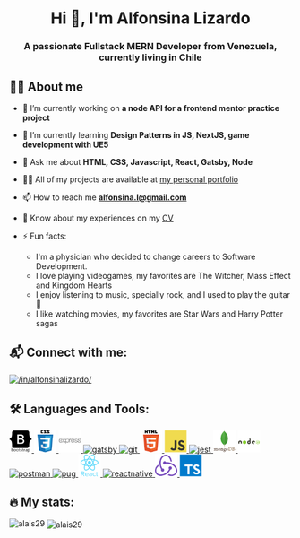 <h1 align="center">Hi 👋, I'm Alfonsina Lizardo</h1>
<h3 align="center">A passionate Fullstack MERN Developer from Venezuela, currently living in Chile</h3>

<h2 align="left">👩‍💻 About me</h2>

- 🔭 I’m currently working on **a node API for a frontend mentor practice project**

- 🌱 I’m currently learning **Design Patterns in JS, NextJS, game development with UE5**

- 💬 Ask me about **HTML, CSS, Javascript, React, Gatsby, Node**

- 👨‍💻 All of my projects are available at [my personal portfolio](https://alfonsinalizardo.netlify.app/)

- 📫 How to reach me **alfonsina.l@gmail.com**

- 📄 Know about my experiences on my [CV](https://drive.google.com/file/d/1pFEq0iGux0PD96aVIFfeH_fR-o1ydevb/view)

- ⚡ Fun facts:
  - I'm a physician who decided to change careers to Software Development.
  - I love playing videogames, my favorites are The Witcher, Mass Effect and Kingdom Hearts
  - I enjoy listening to music, specially rock, and I used to play the guitar 🎸
  - I like watching movies, my favorites are Star Wars and Harry Potter sagas

<h2 align="left">📬 Connect with me:</h2>
<p align="left">
<a href="https://linkedin.com/in//in/alfonsinalizardo/" target="blank"><img align="center" src="https://raw.githubusercontent.com/rahuldkjain/github-profile-readme-generator/master/src/images/icons/Social/linked-in-alt.svg" alt="/in/alfonsinalizardo/" height="30" width="40" /></a>
</p>

<h2 align="left">🛠️ Languages and Tools:</h2>
<p align="left"> <a href="https://getbootstrap.com" target="_blank" rel="noreferrer"> <img src="https://raw.githubusercontent.com/devicons/devicon/master/icons/bootstrap/bootstrap-plain-wordmark.svg" alt="bootstrap" width="40" height="40"/> </a> <a href="https://www.w3schools.com/css/" target="_blank" rel="noreferrer"> <img src="https://raw.githubusercontent.com/devicons/devicon/master/icons/css3/css3-original-wordmark.svg" alt="css3" width="40" height="40"/> </a> <a href="https://expressjs.com" target="_blank" rel="noreferrer"> <img src="https://raw.githubusercontent.com/devicons/devicon/master/icons/express/express-original-wordmark.svg" alt="express" width="40" height="40"/> </a> <a href="https://www.gatsbyjs.com/" target="_blank" rel="noreferrer"> <img src="https://www.vectorlogo.zone/logos/gatsbyjs/gatsbyjs-icon.svg" alt="gatsby" width="40" height="40"/> </a> <a href="https://git-scm.com/" target="_blank" rel="noreferrer"> <img src="https://www.vectorlogo.zone/logos/git-scm/git-scm-icon.svg" alt="git" width="40" height="40"/> </a> <a href="https://www.w3.org/html/" target="_blank" rel="noreferrer"> <img src="https://raw.githubusercontent.com/devicons/devicon/master/icons/html5/html5-original-wordmark.svg" alt="html5" width="40" height="40"/> </a> <a href="https://developer.mozilla.org/en-US/docs/Web/JavaScript" target="_blank" rel="noreferrer"> <img src="https://raw.githubusercontent.com/devicons/devicon/master/icons/javascript/javascript-original.svg" alt="javascript" width="40" height="40"/> </a> <a href="https://jestjs.io" target="_blank" rel="noreferrer"> <img src="https://www.vectorlogo.zone/logos/jestjsio/jestjsio-icon.svg" alt="jest" width="40" height="40"/> </a> <a href="https://www.mongodb.com/" target="_blank" rel="noreferrer"> <img src="https://raw.githubusercontent.com/devicons/devicon/master/icons/mongodb/mongodb-original-wordmark.svg" alt="mongodb" width="40" height="40"/> </a> <a href="https://nodejs.org" target="_blank" rel="noreferrer"> <img src="https://raw.githubusercontent.com/devicons/devicon/master/icons/nodejs/nodejs-original-wordmark.svg" alt="nodejs" width="40" height="40"/> </a> <a href="https://postman.com" target="_blank" rel="noreferrer"> <img src="https://www.vectorlogo.zone/logos/getpostman/getpostman-icon.svg" alt="postman" width="40" height="40"/> </a> <a href="https://pugjs.org" target="_blank" rel="noreferrer"> <img src="https://cdn.worldvectorlogo.com/logos/pug.svg" alt="pug" width="40" height="40"/> </a> <a href="https://reactjs.org/" target="_blank" rel="noreferrer"> <img src="https://raw.githubusercontent.com/devicons/devicon/master/icons/react/react-original-wordmark.svg" alt="react" width="40" height="40"/> </a> <a href="https://reactnative.dev/" target="_blank" rel="noreferrer"> <img src="https://reactnative.dev/img/header_logo.svg" alt="reactnative" width="40" height="40"/> </a> <a href="https://redux.js.org" target="_blank" rel="noreferrer"> <img src="https://raw.githubusercontent.com/devicons/devicon/master/icons/redux/redux-original.svg" alt="redux" width="40" height="40"/> </a> <a href="https://www.typescriptlang.org/" target="_blank" rel="noreferrer"> <img src="https://raw.githubusercontent.com/devicons/devicon/master/icons/typescript/typescript-original.svg" alt="typescript" width="40" height="40"/> </a> </p>

<h2 align="left">🔥 My stats:</h2>

<p><img align="left" src="https://github-readme-stats.vercel.app/api/top-langs?username=alais29&theme=midnight-purple&show_icons=true&locale=en&layout=compact" alt="alais29" /></p>

<p>&nbsp;<img align="center" src="https://github-readme-stats.vercel.app/api?username=alais29&theme=midnight-purple&show_icons=true&locale=en" alt="alais29" /></p>

<!--
**Alais29/Alais29** is a ✨ _special_ ✨ repository because its `README.md` (this file) appears on your GitHub profile.

Here are some ideas to get you started:

- 🔭 I’m currently working on ...
- 🌱 I’m currently learning ...
- 👯 I’m looking to collaborate on ...
- 🤔 I’m looking for help with ...
- 💬 Ask me about ...
- 📫 How to reach me: ...
- 😄 Pronouns: ...
- ⚡ Fun fact: ...
-->
